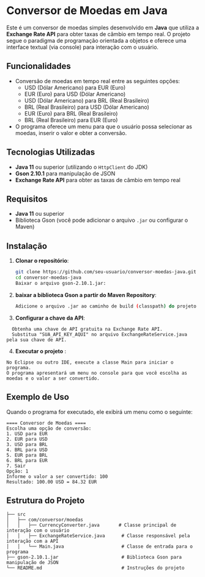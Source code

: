 # Conversor de Moedas em Java

Este é um conversor de moedas simples desenvolvido em **Java** que utiliza a **Exchange Rate API** para obter taxas de câmbio em tempo real. O projeto segue o paradigma de programação orientada a objetos e oferece uma interface textual (via console) para interação com o usuário.

## Funcionalidades

- Conversão de moedas em tempo real entre as seguintes opções:
  - USD (Dólar Americano) para EUR (Euro)
  - EUR (Euro) para USD (Dólar Americano)
  - USD (Dólar Americano) para BRL (Real Brasileiro)
  - BRL (Real Brasileiro) para USD (Dólar Americano)
  - EUR (Euro) para BRL (Real Brasileiro)
  - BRL (Real Brasileiro) para EUR (Euro)
- O programa oferece um menu para que o usuário possa selecionar as moedas, inserir o valor e obter a conversão.

## Tecnologias Utilizadas

- **Java 11** ou superior (utilizando o `HttpClient` do JDK)
- **Gson 2.10.1** para manipulação de JSON
- **Exchange Rate API** para obter as taxas de câmbio em tempo real

## Requisitos

- **Java 11** ou superior
- Biblioteca Gson (você pode adicionar o arquivo `.jar` ou configurar o Maven)

## Instalação

1. **Clonar o repositório**:

   ```bash
   git clone https://github.com/seu-usuario/conversor-moedas-java.git
   cd conversor-moedas-java
   Baixar o arquivo gson-2.10.1.jar:

2. **baixar a biblioteca Gson a partir do Maven Repository**:

   ```bash
   Adicione o arquivo .jar ao caminho de build (classpath) do projeto no Eclipse ou outro IDE de sua escolha.

3. **Configurar a chave da API**:
```
  Obtenha uma chave de API gratuita na Exchange Rate API.
  Substitua "SUA_API_KEY_AQUI" no arquivo ExchangeRateService.java pela sua chave de API.
```

4. **Executar o projeto** :
```
No Eclipse ou outro IDE, execute a classe Main para iniciar o programa.
O programa apresentará um menu no console para que você escolha as moedas e o valor a ser convertido.

```
## Exemplo de Uso
Quando o programa for executado, ele exibirá um menu como o seguinte:
```
==== Conversor de Moedas ====
Escolha uma opção de conversão:
1. USD para EUR
2. EUR para USD
3. USD para BRL
4. BRL para USD
5. EUR para BRL
6. BRL para EUR
7. Sair
Opção: 1
Informe o valor a ser convertido: 100
Resultado: 100.00 USD = 84.32 EUR
```
## Estrutura do Projeto
```
├── src
│   ├── com/conversor/moedas
│   │   ├── CurrencyConverter.java       # Classe principal de interação com o usuário
│   │   ├── ExchangeRateService.java      # Classe responsável pela interação com a API
│   │   └── Main.java                     # Classe de entrada para o programa
├── gson-2.10.1.jar                       # Biblioteca Gson para manipulação de JSON
└── README.md                             # Instruções do projeto


